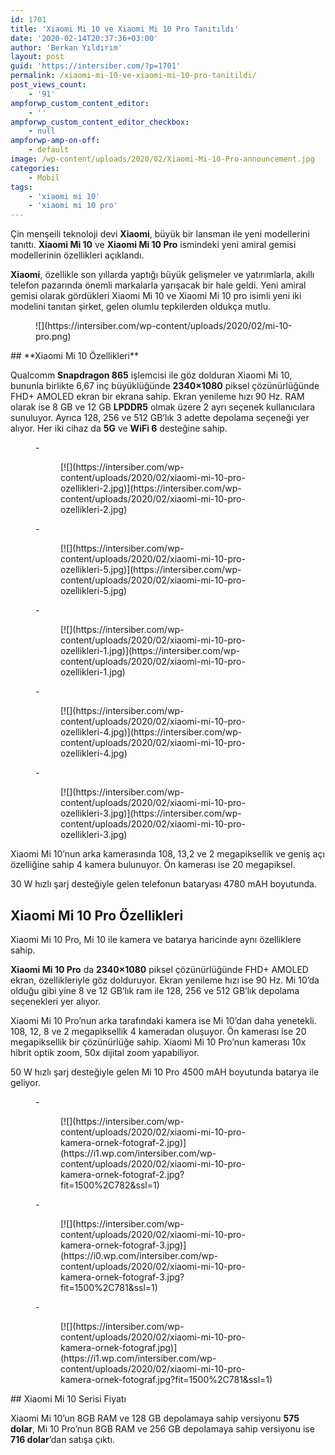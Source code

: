 ```yaml
---
id: 1701
title: 'Xiaomi Mi 10 ve Xiaomi Mi 10 Pro Tanıtıldı'
date: '2020-02-14T20:37:36+03:00'
author: 'Berkan Yıldırım'
layout: post
guid: 'https://intersiber.com/?p=1701'
permalink: /xiaomi-mi-10-ve-xiaomi-mi-10-pro-tanitildi/
post_views_count:
    - '91'
ampforwp_custom_content_editor:
    - ''
ampforwp_custom_content_editor_checkbox:
    - null
ampforwp-amp-on-off:
    - default
image: /wp-content/uploads/2020/02/Xiaomi-Mi-10-Pro-announcement.jpg
categories:
    - Mobil
tags:
    - 'xiaomi mi 10'
    - 'xiaomi mi 10 pro'
---
```


Çin menşeili teknoloji devi **Xiaomi**, büyük bir lansman ile yeni modellerini tanıttı. **Xiaomi Mi 10** ve **Xiaomi Mi 10 Pro** ismindeki yeni amiral gemisi modellerinin özellikleri açıklandı.

**Xiaomi**, özellikle son yıllarda yaptığı büyük gelişmeler ve yatırımlarla, akıllı telefon pazarında önemli markalarla yarışacak bir hale geldi. Yeni amiral gemisi olarak gördükleri Xiaomi Mi 10 ve Xiaomi Mi 10 pro isimli yeni iki modelini tanıtan şirket, gelen olumlu tepkilerden oldukça mutlu.

<figure class="wp-block-image size-large">![](https://intersiber.com/wp-content/uploads/2020/02/mi-10-pro.png)</figure>## **Xiaomi Mi 10 Özellikleri**

Qualcomm **Snapdragon 865** işlemcisi ile göz dolduran Xiaomi Mi 10, bununla birlikte 6,67 inç büyüklüğünde **2340×1080** piksel çözünürlüğünde FHD+ AMOLED ekran bir ekrana sahip. Ekran yenileme hızı 90 Hz. RAM olarak ise 8 GB ve 12 GB **LPDDR5** olmak üzere 2 ayrı seçenek kullanıcılara sunuluyor. Ayrıca 128, 256 ve 512 GB’lık 3 adette depolama seçeneği yer alıyor. Her iki cihaz da **5G** ve **WiFi 6** desteğine sahip.

<figure class="wp-block-gallery columns-5 is-cropped">- <figure>[![](https://intersiber.com/wp-content/uploads/2020/02/xiaomi-mi-10-pro-ozellikleri-2.jpg)](https://intersiber.com/wp-content/uploads/2020/02/xiaomi-mi-10-pro-ozellikleri-2.jpg)</figure>
- <figure>[![](https://intersiber.com/wp-content/uploads/2020/02/xiaomi-mi-10-pro-ozellikleri-5.jpg)](https://intersiber.com/wp-content/uploads/2020/02/xiaomi-mi-10-pro-ozellikleri-5.jpg)</figure>
- <figure>[![](https://intersiber.com/wp-content/uploads/2020/02/xiaomi-mi-10-pro-ozellikleri-1.jpg)](https://intersiber.com/wp-content/uploads/2020/02/xiaomi-mi-10-pro-ozellikleri-1.jpg)</figure>
- <figure>[![](https://intersiber.com/wp-content/uploads/2020/02/xiaomi-mi-10-pro-ozellikleri-4.jpg)](https://intersiber.com/wp-content/uploads/2020/02/xiaomi-mi-10-pro-ozellikleri-4.jpg)</figure>
- <figure>[![](https://intersiber.com/wp-content/uploads/2020/02/xiaomi-mi-10-pro-ozellikleri-3.jpg)](https://intersiber.com/wp-content/uploads/2020/02/xiaomi-mi-10-pro-ozellikleri-3.jpg)</figure>

</figure>Xiaomi Mi 10’nun arka kamerasında 108, 13,2 ve 2 megapiksellik ve geniş açı özelliğine sahip 4 kamera bulunuyor. Ön kamerası ise 20 megapiksel.

30 W hızlı şarj desteğiyle gelen telefonun bataryası 4780 mAH boyutunda.

## **Xiaomi Mi 10 Pro Özellikleri**

Xiaomi Mi 10 Pro, Mi 10 ile kamera ve batarya haricinde aynı özelliklere sahip.

**Xiaomi Mi 10 Pro** da **2340×1080** piksel çözünürlüğünde FHD+ AMOLED ekran, özellikleriyle göz dolduruyor. Ekran yenileme hızı ise 90 Hz. Mi 10’da olduğu gibi yine 8 ve 12 GB’lık ram ile 128, 256 ve 512 GB’lık depolama seçenekleri yer alıyor.

Xiaomi Mi 10 Pro’nun arka tarafındaki kamera ise Mi 10’dan daha yenetekli. 108, 12, 8 ve 2 megapiksellik 4 kameradan oluşuyor. Ön kamerası ise 20 megapiksellik bir çözünürlüğe sahip. Xiaomi Mi 10 Pro’nun kamerası 10x hibrit optik zoom, 50x dijital zoom yapabiliyor.

50 W hızlı şarj desteğiyle gelen Mi 10 Pro 4500 mAH boyutunda batarya ile geliyor.

<figure class="wp-block-gallery columns-3 is-cropped">- <figure>[![](https://intersiber.com/wp-content/uploads/2020/02/xiaomi-mi-10-pro-kamera-ornek-fotograf-2.jpg)](https://i1.wp.com/intersiber.com/wp-content/uploads/2020/02/xiaomi-mi-10-pro-kamera-ornek-fotograf-2.jpg?fit=1500%2C782&ssl=1)</figure>
- <figure>[![](https://intersiber.com/wp-content/uploads/2020/02/xiaomi-mi-10-pro-kamera-ornek-fotograf-3.jpg)](https://i0.wp.com/intersiber.com/wp-content/uploads/2020/02/xiaomi-mi-10-pro-kamera-ornek-fotograf-3.jpg?fit=1500%2C781&ssl=1)</figure>
- <figure>[![](https://intersiber.com/wp-content/uploads/2020/02/xiaomi-mi-10-pro-kamera-ornek-fotograf.jpg)](https://i1.wp.com/intersiber.com/wp-content/uploads/2020/02/xiaomi-mi-10-pro-kamera-ornek-fotograf.jpg?fit=1500%2C781&ssl=1)</figure>

</figure>## Xiaomi Mi 10 Serisi Fiyatı

Xiaomi Mi 10’un 8GB RAM ve 128 GB depolamaya sahip versiyonu **575 dolar**, Mi 10 Pro’nun 8GB RAM ve 256 GB depolamaya sahip versiyonu ise **716 dolar**‘dan satışa çıktı.